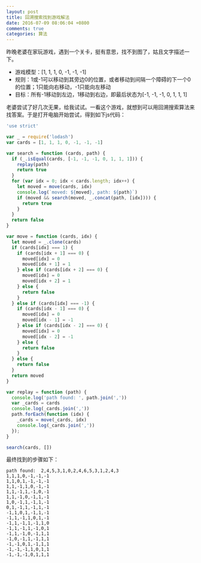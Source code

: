 ```yaml
---
layout: post
title: 回溯搜索找到游戏解法
date: 2016-07-09 08:06:04 +0800
comments: true
categories: 算法
---
```


昨晚老婆在家玩游戏，遇到一个关卡，挺有意思，找不到图了，姑且文字描述一下。

* 游戏模型：[1, 1, 1, 0, -1, -1, -1]
* 规则：1或-1可以移动到其旁边0的位置，或者移动到间隔一个障碍的下一个0的位置；1只能向右移动，-1只能向左移动
* 目标：所有-1移动到左边，1移动到右边，即最后状态为[-1, -1, -1, 0, 1, 1, 1]

<!-- more -->

老婆尝试了好几次无果，给我试试。一看这个游戏，就想到可以用回溯搜索算法来找答案。于是打开电脑开始尝试，得到如下js代码：

```javascript
'use strict'

var _ = require('lodash')
var cards = [1, 1, 1, 0, -1, -1, -1]

var search = function (cards, path) {
  if (_.isEqual(cards, [-1, -1, -1, 0, 1, 1, 1])) {
    replay(path)
    return true
  }
  for (var idx = 0; idx < cards.length; idx++) {
    let moved = move(cards, idx)
    console.log(`moved: ${moved}, path: ${path}`)
    if (moved && search(moved, _.concat(path, [idx]))) {
      return true
    }
  }
  return false
}

var move = function (cards, idx) {
  let moved = _.clone(cards)
  if (cards[idx] === 1) {
    if (cards[idx + 1] === 0) {
      moved[idx] = 0
      moved[idx + 1] = 1
    } else if (cards[idx + 2] === 0) {
      moved[idx] = 0
      moved[idx + 2] = 1
    } else {
      return false
    }
  } else if (cards[idx] === -1) {
    if (cards[idx - 1] === 0) {
      moved[idx] = 0
      moved[idx - 1] = -1
    } else if (cards[idx - 2] === 0) {
      moved[idx] = 0
      moved[idx - 2] = -1
    } else {
      return false
    }
  } else {
    return false
  }
  return moved
}

var replay = function (path) {
  console.log('path found: ', path.join(','))
  var _cards = cards
  console.log(_cards.join(','))
  path.forEach(function (idx) {
    _cards = move(_cards, idx)
    console.log(_cards.join(','))
  });
}

search(cards, [])
```

最终找到的步骤如下：

```
path found:  2,4,5,3,1,0,2,4,6,5,3,1,2,4,3
1,1,1,0,-1,-1,-1
1,1,0,1,-1,-1,-1
1,1,-1,1,0,-1,-1
1,1,-1,1,-1,0,-1
1,1,-1,0,-1,1,-1
1,0,-1,1,-1,1,-1
0,1,-1,1,-1,1,-1
-1,1,0,1,-1,1,-1
-1,1,-1,1,0,1,-1
-1,1,-1,1,-1,1,0
-1,1,-1,1,-1,0,1
-1,1,-1,0,-1,1,1
-1,0,-1,1,-1,1,1
-1,-1,0,1,-1,1,1
-1,-1,-1,1,0,1,1
-1,-1,-1,0,1,1,1
```
